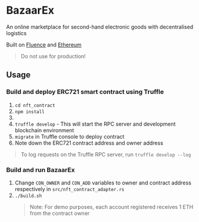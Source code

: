 # BazaarEx

An online marketplace for second-hand electronic goods with decentralised logistics

Built on [Fluence](https://fluence.network/) and [Ethereum](https://ethereum.org/en/)

> Do not use for production!

## Usage

### Build and deploy ERC721 smart contract using Truffle

1.  `cd nft_contract`
2.  `npm install`
3.
4.  `truffle develop` - This will start the RPC server and development blockchain environment
5.  `migrate` in Truffle console to deploy contract
6.  Note down the ERC721 contract address and owner address

> To log requests on the Truffle RPC server, run `truffle develop --log`

### Build and run BazaarEx

1.  Change `CON_OWNER` and `CON_ADD` variables to owner and contract address respectively in `src/nft_contract_adapter.rs`
2.  `./build.sh`
    > Note: For demo purposes, each account registered receives 1 ETH from the contract owner
